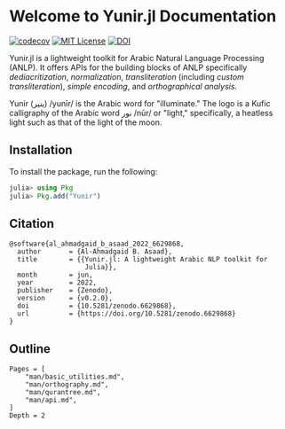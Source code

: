 # Welcome to Yunir.jl Documentation
[![codecov](https://codecov.io/gh/alstat/Yunir.jl/branch/main/graph/badge.svg?token=lKsVEpMDca)](https://codecov.io/gh/alstat/Yunir.jl)
[![MIT License](https://img.shields.io/badge/license-MIT-green.svg)](https://github.com/alstat/Yunir.jl/blob/master/LICENSE)
[![DOI](https://zenodo.org/badge/DOI/10.5281/zenodo.6629868.svg)](https://doi.org/10.5281/zenodo.6629868)

Yunir.jl is a lightweight toolkit for Arabic Natural Language Processing (ANLP). It offers APIs for the building blocks of ANLP specifically _dediacritization_, _normalization_, _transliteration_ (including _custom transliteration_), _simple encoding_, and _orthographical analysis_.

Yunir (ينير) /yunīr/ is the Arabic word for "illuminate." The logo is a Kufic calligraphy of the Arabic word نور /nūr/ or "light," specifically, a heatless light such as that of the light of the moon.
## Installation
To install the package, run the following:
```julia
julia> using Pkg
julia> Pkg.add("Yunir")
```
## Citation
```
@software{al_ahmadgaid_b_asaad_2022_6629868,
  author       = {Al-Ahmadgaid B. Asaad},
  title        = {{Yunir.jl: A lightweight Arabic NLP toolkit for 
                   Julia}},
  month        = jun,
  year         = 2022,
  publisher    = {Zenodo},
  version      = {v0.2.0},
  doi          = {10.5281/zenodo.6629868},
  url          = {https://doi.org/10.5281/zenodo.6629868}
}
```
## Outline
```@contents
Pages = [
    "man/basic_utilities.md",
    "man/orthography.md",
    "man/qurantree.md",
    "man/api.md",
]
Depth = 2
```